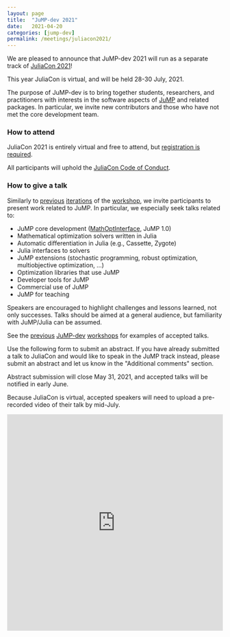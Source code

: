 ```yaml
---
layout: page
title:  "JuMP-dev 2021"
date:   2021-04-20
categories: [jump-dev]
permalink: /meetings/juliacon2021/
---
```


We are pleased to announce that JuMP-dev 2021 will run as a separate track of
[JuliaCon 2021](https://juliacon.org/2021/)!

This year JuliaCon is virtual, and will be held 28-30 July, 2021.

The purpose of JuMP-dev is to bring together students, researchers, and
practitioners with interests in the software aspects of
[JuMP](https://github.com/jump-dev/JuMP.jl) and related packages. In particular,
we invite new contributors and those who have not met the core development team.

### How to attend

JuliaCon 2021 is entirely virtual and free to attend, but
[registration is required](https://juliacon.org/2021/tickets/).

All participants will uphold the [JuliaCon Code of Conduct](https://juliacon.org/2021/coc/).

### How to give a talk

Similarly to [previous](/meetings/mit2017) [iterations](/meetings/bordeaux2018)
of the [workshop](/meetings/santiago2019), we invite participants to present
work related to JuMP. In particular, we especially seek talks related to:

- JuMP core development ([MathOptInterface](https://github.com/JuliaOpt/MathOptInterface.jl), JuMP 1.0)
- Mathematical optimization solvers written in Julia
- Automatic differentiation in Julia (e.g., Cassette, Zygote)
- Julia interfaces to solvers
- JuMP extensions (stochastic programming, robust optimization, multiobjective optimization, ...)
- Optimization libraries that use JuMP
- Developer tools for JuMP
- Commercial use of JuMP
- JuMP for teaching

Speakers are encouraged to highlight challenges and lessons learned, not only
successes. Talks should be aimed at a general audience, but familiarity with
JuMP/Julia can be assumed.

See the [previous](/meetings/mit2017/) [JuMP-dev](/meetings/bordeaux2018/)
[workshops](/meetings/santiago2019) for examples of accepted talks.

Use the following form to submit an abstract. If you have already submitted a
talk to JuliaCon and would like to speak in the JuMP track instead, please
submit an abstract and let us know in the "Additional comments" section.

Abstract submission will close May 31, 2021, and accepted talks will be notified
in early June.

Because JuliaCon is virtual, accepted speakers will need to upload a
pre-recorded video of their talk by mid-July.

<div style="position:relative; width:100%; overflow:hidden; padding-top:100%;">
<iframe
    src="https://docs.google.com/forms/d/e/1FAIpQLSc4i6G9kkuRJcJh6qlH32M4vnY7_rZEhL3x6J6nuQOJNpFSBw/viewform?embedded=true"
    style="position:absolute; top:0; left:0; bottom:0; right:0; width:100%; height:100%; border:none"
>Loading…</iframe>
</div>
